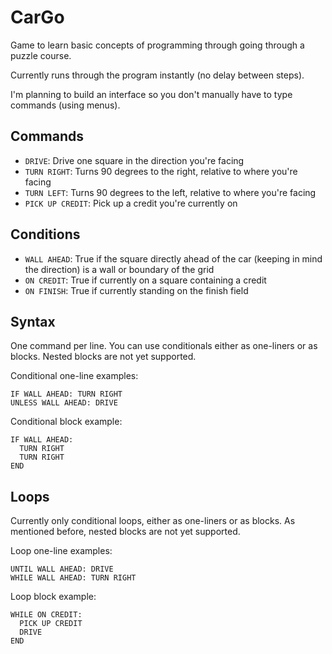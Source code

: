 CarGo
=====

Game to learn basic concepts of programming through going through a puzzle course.

Currently runs through the program instantly (no delay between steps).

I'm planning to build an interface so you don't manually have to type commands (using menus).


Commands
--------

- `DRIVE`: Drive one square in the direction you're facing
- `TURN RIGHT`: Turns 90 degrees to the right, relative to where you're facing
- `TURN LEFT`: Turns 90 degrees to the left, relative to where you're facing
- `PICK UP CREDIT`: Pick up a credit you're currently on

Conditions
----------

- `WALL AHEAD`: True if the square directly ahead of the car (keeping in mind the direction) is a wall or boundary of the grid
- `ON CREDIT`: True if currently on a square containing a credit
- `ON FINISH`: True if currently standing on the finish field

Syntax
------

One command per line. You can use conditionals either as one-liners or as blocks. Nested blocks are not yet supported.

Conditional one-line examples:

```
IF WALL AHEAD: TURN RIGHT
UNLESS WALL AHEAD: DRIVE
```

Conditional block example:
```
IF WALL AHEAD:
  TURN RIGHT
  TURN RIGHT
END
```

Loops
-----

Currently only conditional loops, either as one-liners or as blocks. As mentioned before, nested blocks are not yet supported.

Loop one-line examples:

```
UNTIL WALL AHEAD: DRIVE
WHILE WALL AHEAD: TURN RIGHT
```

Loop block example:

```
WHILE ON CREDIT:
  PICK UP CREDIT
  DRIVE
END
```
